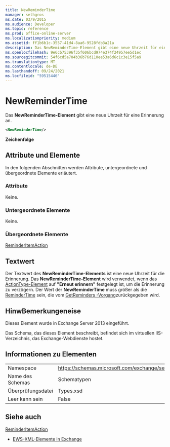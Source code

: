 ```yaml
---
title: NewReminderTime
manager: sethgros
ms.date: 03/9/2015
ms.audience: Developer
ms.topic: reference
ms.prod: office-online-server
ms.localizationpriority: medium
ms.assetid: ff1b6b1c-3557-41d4-8aa6-9528fdb3a21a
description: Das NewReminderTime-Element gibt eine neue Uhrzeit für eine Erinnerung an.
ms.openlocfilehash: 9e6cb75396f35f606bcd974e374f24957ee5d1ec
ms.sourcegitcommit: 54f6cd5a704b36b76d110ee53a6d6c1c3e15f5a9
ms.translationtype: MT
ms.contentlocale: de-DE
ms.lasthandoff: 09/24/2021
ms.locfileid: "59515446"
---
```

# <a name="newremindertime"></a>NewReminderTime

Das **NewReminderTime-Element** gibt eine neue Uhrzeit für eine Erinnerung an. 
  
```XML
<NewReminderTime/>
```

 **Zeichenfolge**
## <a name="attributes-and-elements"></a>Attribute und Elemente

In den folgenden Abschnitten werden Attribute, untergeordnete und übergeordnete Elemente erläutert.
  
### <a name="attributes"></a>Attribute

Keine.
  
### <a name="child-elements"></a>Untergeordnete Elemente

Keine.
  
### <a name="parent-elements"></a>Übergeordnete Elemente

[ReminderItemAction](reminderitemaction.md)
  
## <a name="text-value"></a>Textwert

Der Textwert des **NewReminderTime-Elements** ist eine neue Uhrzeit für die Erinnerung. Das **NewReminderTime-Element** wird verwendet, wenn das [ActionType-Element](actiontype-reminderactiontype.md) auf **"Erneut erinnern"** festgelegt ist, um die Erinnerung zu verzögern. Der Wert der **NewReminderTime** muss größer als die [ReminderTime](remindertime.md) sein, die vom [GetReminders -Vorgang](getreminders-operation.md)zurückgegeben wird.
  
## <a name="remarks"></a>HinwBemerkungeneise

Dieses Element wurde in Exchange Server 2013 eingeführt.
  
Das Schema, das dieses Element beschreibt, befindet sich im virtuellen IIS-Verzeichnis, das Exchange-Webdienste hostet.
  
## <a name="element-information"></a>Informationen zu Elementen

|||
|:-----|:-----|
|Namespace  <br/> |https://schemas.microsoft.com/exchange/services/2006/types  <br/> |
|Name des Schemas  <br/> |Schematypen  <br/> |
|Überprüfungsdatei  <br/> |Types.xsd  <br/> |
|Leer kann sein  <br/> |False  <br/> |
   
## <a name="see-also"></a>Siehe auch



[ReminderItemAction](reminderitemaction.md)


- [EWS-XML-Elemente in Exchange](ews-xml-elements-in-exchange.md)


